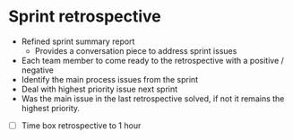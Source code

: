 # Sprint retrospective
- Refined sprint summary report
	- Provides a conversation piece to address sprint issues
- Each team member to come ready to the retrospective with a positive / negative
- Identify the main process issues from the sprint
- Deal with highest priority issue next sprint
- Was the main issue in the last retrospective solved, if not it remains the highest priority.

- [ ] Time box retrospective to 1 hour
